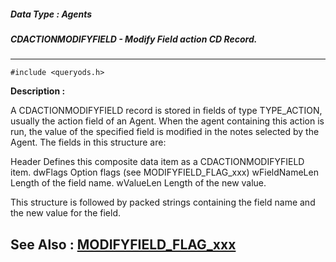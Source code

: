 ##### Data Type : Agents
##### CDACTIONMODIFYFIELD - Modify Field action CD Record.
---
```
#include <queryods.h>
```
**Description :**

A CDACTIONMODIFYFIELD record is stored in fields of type TYPE_ACTION, usually 
the action field of an Agent.  When the agent containing this action is run, 
the value of the specified field is modified in the notes selected by the 
Agent.  The fields in this structure are:

Header         Defines this composite data item as a
               CDACTIONMODIFYFIELD item.
dwFlags        Option flags (see MODIFYFIELD_FLAG_xxx)
wFieldNameLen  Length of the field name.
wValueLen      Length of the new value.

This structure is followed by packed strings containing the field name and the 
new value for the field.


**See Also :**
[MODIFYFIELD_FLAG_xxx](/domino-c-api-docs/reference/Symb/MODIFYFIELD_FLAG_xxx)
---
